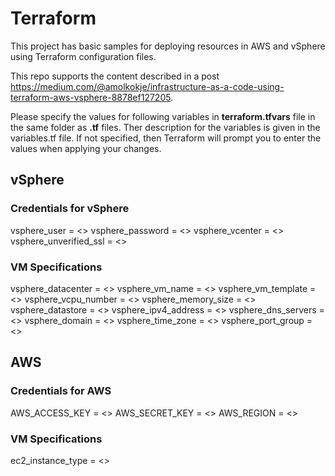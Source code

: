 # Terraform

This project has basic samples for deploying resources in AWS and vSphere using Terraform configuration files. 

This repo supports the content described in a post https://medium.com/@amolkokje/infrastructure-as-a-code-using-terraform-aws-vsphere-8878ef127205.

Please specify the values for following variables in **terraform.tfvars** file in the same folder as **.tf** files. 
Ther description for the variables is given in the variables.tf file. If not specified, then Terraform will prompt you to enter the values when applying your changes. 

## vSphere

### Credentials for vSphere
vsphere_user = <>
vsphere_password = <> 
vsphere_vcenter = <>
vsphere_unverified_ssl = <>

### VM Specifications
vsphere_datacenter = <>
vsphere_vm_name = <>
vsphere_vm_template = <>
vsphere_vcpu_number = <>
vsphere_memory_size = <>
vsphere_datastore = <>
vsphere_ipv4_address = <>
vsphere_dns_servers = <>
vsphere_domain = <>
vsphere_time_zone = <>
vsphere_port_group = <>

## AWS

### Credentials for AWS
AWS_ACCESS_KEY = <>
AWS_SECRET_KEY = <>
AWS_REGION = <>
    
### VM Specifications
ec2_instance_type = <>
